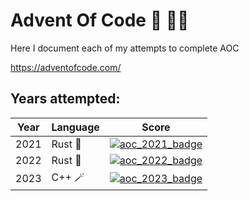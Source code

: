 # Advent Of Code 🎄 🎅🏻

Here I document each of my attempts to complete AOC

<https://adventofcode.com/>

## Years attempted:

|Year|Language|Score|
|---|---|---|
|2021|Rust 🦀|[![aoc_2021_badge](https://img.shields.io/badge/Advent%20of%20Code%202021-🌟%2014-blue)](https://adventofcode.com/)|
|2022|Rust 🦀|[![aoc_2022_badge](https://img.shields.io/badge/Advent%20of%20Code%202022-🌟%200-blue)](https://adventofcode.com/)|
|2023|C++ 🪄|[![aoc_2023_badge](https://img.shields.io/badge/Advent%20of%20Code%202023-🌟%200-blue)](https://adventofcode.com/)|